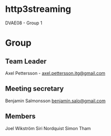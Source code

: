 # http3streaming
DVAE08 - Group 1 

# Group

## Team Leader
Axel Pettersson - axel.pettersson.itg@gmail.com

## Meeting secretary 
Benjamin Salmonsson benjamin.salo@gmail.com

## Members
Joel Wikström 
Siri Nordquist 
Simon Tham 


